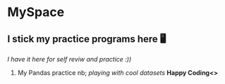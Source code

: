 # MySpace
## I stick my practice programs here 🖥️
*I have it here for self reviw and practice :))* 

1. My Pandas practice nb; *playing with cool datasets*
**Happy Coding<>**
